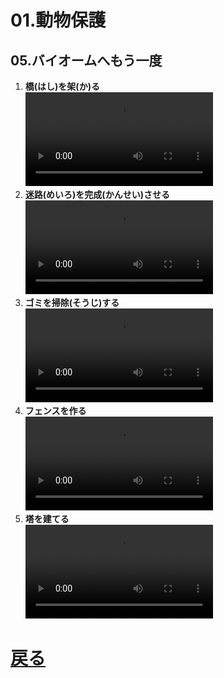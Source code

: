 # 01.動物保護
## 05.バイオームへもう一度

1. **橋(はし)を架(か)る**
	<br>
	<video controls>
	  <source src="[01_橋を架る.mp4" type="video/mp4" />
	</video>
1. **迷路(めいろ)を完成(かんせい)させる**
	<br>
	<video controls>
	  <source src="02_迷路を完成させる.mp4" type="video/mp4" />
	</video>
1. **ゴミを掃除(そうじ)する**
	<br>
	<video controls>
	  <source src="03_ゴミを掃除する.mp4" type="video/mp4" />
	</video>
1. **フェンスを作る**
	<br>
	<video controls>
	  <source src="04_フェンスを作る.mp4" type="video/mp4" />
	</video>
1. **塔を建てる**
	<br>
	<video controls>
	  <source src="05_塔を建てる.mp4" type="video/mp4" />
	</video>

# [戻る](../video01)
